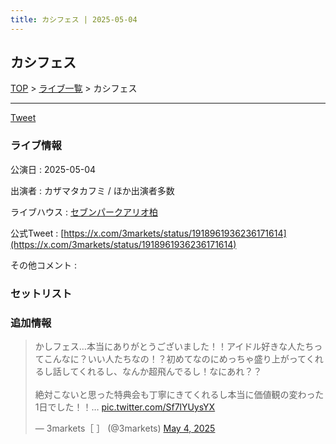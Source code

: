 ```yaml
---
title: カシフェス | 2025-05-04
---
```

## カシフェス

[TOP](/setlist/) > [ライブ一覧](lives.html) > カシフェス

___

<a href="https://twitter.com/share?ref_src=twsrc%5Etfw" data-text="3markets[ ]セットリスト > カシフェス" class="twitter-share-button" data-via="3markets" data-hashtags="3markets" data-related="3markets" data-show-count="false">Tweet</a>

### ライブ情報

公演日
:    2025-05-04

出演者
:    カザマタカフミ / ほか出演者多数

ライブハウス
:    [セブンパークアリオ柏](livehouse110.html)

公式Tweet
:    [https://x.com/3markets/status/1918961936236171614](https://x.com/3markets/status/1918961936236171614)

その他コメント
:    

### セットリスト





### 追加情報



<blockquote class="twitter-tweet"><p lang="ja" dir="ltr">かしフェス…本当にありがとうございました！！アイドル好きな人たちってこんなに？いい人たちなの！？初めてなのにめっちゃ盛り上がってくれるし話してくれるし、なんか超飛んでるし！なにあれ？？<br><br>絶対こないと思った特典会も丁寧にきてくれるし本当に価値観の変わった1日でした！！… <a href="https://t.co/Sf7lYUysYX">pic.twitter.com/Sf7lYUysYX</a></p>&mdash; 3markets［ ］ (@3markets) <a href="https://twitter.com/3markets/status/1918961936236171614?ref_src=twsrc%5Etfw">May 4, 2025</a></blockquote>
<script async src="https://platform.twitter.com/widgets.js" charset="utf-8"></script>




<script async src="https://platform.twitter.com/widgets.js" charset="utf-8"></script>